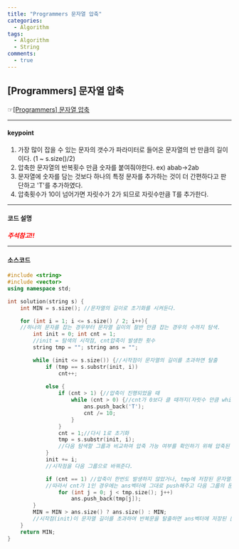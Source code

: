 ```yaml
---
title: "Programmers 문자열 압축"
categories:
  - Algorithm
tags:
  - Algorithm
  - String
comments:
  - true
---
```


## [Programmers] 문자열 압축
 ☞[[Programmers] 문자열 압축](https://programmers.co.kr/learn/courses/30/lessons/60057)

---

#### keypoint
1. 가장 많이 잡을 수 있는 문자의 갯수가 파라미터로 들어온 문자열의 반 만큼의 길이이다. 
(1 ~ s.size()/2)
2. 압축한 문자열의 반복횟수 만큼 숫자를 붙여줘야한다. ex) abab->2ab 
3. 문자열에 숫자를 담는 것보다 하나의 특정 문자를 추가하는 것이 더 간편하다고 판단하고 'T'를 추가하였다.
4. 압축횟수가 10이 넘어가면 자릿수가 2가 되므로 자릿수만큼 T를 추가한다.


---

#### 코드 설명

<span style= "color:red">___주석참고!!___</span>

---

#### 소스코드

```cpp
#include <string>
#include <vector>
using namespace std;

int solution(string s) {
	int MIN = s.size(); //문자열의 길이로 초기화를 시켜둔다.

	for (int i = 1; i <= s.size() / 2; i++){
    //하나의 문자를 잡는 경우부터 문자열 길이의 절반 만큼 잡는 경우의 수까지 탐색.
		int init = 0; int cnt = 1;
        //init = 탐색의 시작점, cnt압축이 발생한 횟수
		string tmp = ""; string ans = "";

		while (init <= s.size()) {//시작점이 문자열의 길이를 초과하면 탈출
			if (tmp == s.substr(init, i)) 
				cnt++;
			
			else {
				if (cnt > 1) {//압축이 진행되었을 때
					while (cnt > 0) {//cnt가 0보다 클 때까지(자릿수 만큼 while문 반복!!)
						ans.push_back('T'); 
						cnt /= 10;
					}
				}
				cnt = 1;//다시 1로 초기화
				tmp = s.substr(init, i);
                //다음 탐색할 그룹과 비교하여 압축 가능 여부를 확인하기 위해 압축된 문자열을 tmp에  갱신,,
			}
			init += i;
            //시작점을 다음 그룹으로 바꿔준다.

			if (cnt == 1) //압축이 한번도 발생하지 않았거나, tmp에 저장된 문자열과 다음 그룹의 문자열이 다를 경우에 cnt를 1로 초기화했다.
            //따라서 cnt가 1인 경우에는 ans벡터에 그대로 push해주고 다음 그룹의 문자열 탐색을 진행한다.
				for (int j = 0; j < tmp.size(); j++)
					ans.push_back(tmp[j]);
		}
		MIN = MIN > ans.size() ? ans.size() : MIN;
        //시작점(init)이 문자열 길이를 초과하여 반복문을 탈출하면 ans벡터에 저장된 문자열의 길이를 확인한다. MIN값보다 작다면 갱신, 아니라면 그대로 두고 다음 단계 진행.
	}
	return MIN;
}
```